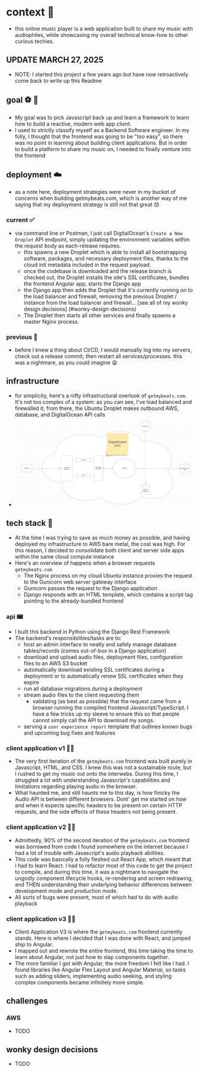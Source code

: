 # context 📝

- this online music player is a web application built to share my music with audiophiles, while showcasing my overall technical know-how to other curious techies.

## UPDATE MARCH 27, 2025

- NOTE: I started this project a few years ago but have now retroactively come back to write up this Readme

## goal ⚽️ 🥅

- My goal was to pick Javascript back up and learn a framework to learn how to build a reactive, modern web app client.
- I used to strictly classify myself as a Backend Software engineer. In my folly, I thought that the frontend was going to be "too easy", so there was no point in learning about building client applications. But in order to build a platform to share my music on, I needed to finally venture into the frontend

## deployment ☁️

- as a note here, deployment strategies were never in my bucket of concerns when building getmybeats.com, which is another way of me saying that my deployment strategy is still not that great 😓

### current ✅

- via command line or Postman, I just call DigitalOcean's `Create a New Droplet` API endpoint, simply updating the environment variables within the request body as each-release requires.
  - this spawns a new Droplet which is able to install all bootstrapping software, packages, and necessary deployment files, thanks to the cloud init metadata included in the request payload.
  - once the codebase is downloaded and the release branch is checked out, the Droplet installs the site's SSL certificates, bundles the frontend Angular app, starts the Django app
  - the Django app then adds the Droplet that it's currently running on to the load balancer and firewall, removing the previous Droplet / instance from the load balancer and firewall... [see all of my wonky design decisions] (#wonky-design-decisions)
  - The Droplet then starts all other services and finally spawns a master Nginx process.

### previous 🚫

- before I knew a thing about CI/CD, I would manually log into my servers, check out a release commit, then restart all services/processes. this was a nightmare, as you could imagine 😫

## infrastructure

- for simplicity, here's a nifty infrastructural overlook of `getmybeats.com`. It's not too complex of a system: as you can see, I've load balanced and firewalled it; from there, the Ubuntu Droplet makes outbound AWS, database, and DigitalOcean API calls
- ![alt text](image.png)

## tech stack 🥞

- At the time I was trying to save as much money as possible, and having deployed my infrastructure to AWS bare metal, the cost was high. For this reason, I decided to consolidate both client and server side apps within the same cloud compute instance
- Here's an overview of happens when a browser requests `getmybeats.com`
  - The Nginx process on my cloud Ubuntu instance proxies the request to the Gunicorn web server gateway interface
  - Gunicorn passes the request to the Django application
  - Django responds with an HTML template, which contains a script tag pointing to the already-bundled frontend

### api 📟

- I built this backend in Python using the Django Rest Framework
- The backend's responsibilities/tasks are to:
  - host an admin interface to neatly and safely manage database tables/records (comes out-of-box in a Django application)
  - download and upload audio files, deployment files, configuration files to an AWS S3 bucket
  - automatically download existing SSL certificates during a deployment or to automatically renew SSL certificates when they expire
  - run all database migrations during a deployment
  - stream audio files to the client requesting them
    - validating (as best as possible) that the request came from a browser running the compiled frontend Javascript/TypeScript. I have a few tricks up my sleeve to ensure this so that people cannot simply call the API to download my songs.
  - serving a `user experience report` template that outlines known bugs and upcoming bug fixes and features

### client application v1 🧑‍💻

- The very first iteration of the `getmybeats.com` frontend was built purely in Javascript, HTML, and CSS. I knew this was not a sustainable route, but I rushed to get my music out onto the interwebs.
During this time, I struggled a lot with understanding Javascript's capabilities and limitations regarding playing audio in the browser.
- What haunted me, and still haunts me to this day, is how finicky the Audio API is between different browsers. Dont' get me started on how and when it expects specific headers to be present on certain HTTP requests, and the side effects of these headers not being present.

### client application v2 👨‍💻

- Admittedly, 90% of the second iteration of the `getmybeats.com` frontend was borrowed from code I found somewhere on the internet because I had a lot of trouble with Javascript's audio playback abilities.
- This code was basically a fully fleshed out React App, which meant that I had to learn React. I had to refactor most of this code to get the project to compile, and during this time, it was a nightmare to navigate the ungodly component lifecycle hooks, re-rendering and screen redrawing, and THEN understanding their underlying behavior differences between development mode and production mode.
- All sorts of bugs were present, most of which had to do with audio playback

### client application v3 👩‍💻

- Client Application V3 is where the `getmybeats.com` frontend currently stands. Here is where I decided that I was done with React, and jumped ship to Angular.
- I mapped out and rewrote the entire frontend, this time taking the time to learn about Angular, not just how to slap components together.
- The more familiar I got with Angular, the more freedom I felt like I had. I found libraries like Angular Flex Layout and Angular Material, so tasks such as adding sliders, implementing audio seeking, and styling complex components became infinitely more simple.

## challenges

### AWS

- TODO

## wonky design decisions

- TODO

